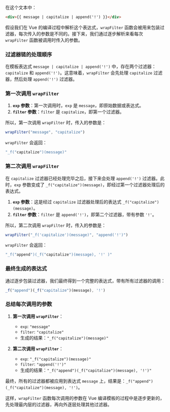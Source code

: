 在这个文本中：

```html
<div>{{ message | capitalize | append('!') }}</div>
```

假设我们在 Vue 的编译过程中解析这个表达式，`wrapFilter` 函数会被用来包装过滤器，每次传入的参数是不同的。接下来，我们通过逐步解析来看每次 `wrapFilter` 函数被调用时传入的参数。

### 过滤器链的处理顺序

在模板表达式 `message | capitalize | append('!')` 中，存在两个过滤器：`capitalize` 和 `append('!')`。这意味着，`wrapFilter` 会先处理 `capitalize` 过滤器，然后处理 `append('!')` 过滤器。

### 第一次调用 `wrapFilter`

1. **`exp` 参数**：第一次调用时，`exp` 是 `message`，即原始数据或表达式。
2. **`filter` 参数**：`filter` 是 `capitalize`，即第一个过滤器。

所以，第一次调用 `wrapFilter` 时，传入的参数是：

```javascript
wrapFilter("message", "capitalize")
```

`wrapFilter` 会返回：

```javascript
"_f("capitalize")(message)"
```

### 第二次调用 `wrapFilter`

在 `capitalize` 过滤器已经处理完毕之后，接下来会处理 `append('!')` 过滤器。此时，`exp` 参数变成了 `_f("capitalize")(message)`，即经过第一个过滤器处理后的表达式。

1. **`exp` 参数**：这是经过 `capitalize` 过滤器处理后的表达式 `_f("capitalize")(message)`。
2. **`filter` 参数**：`filter` 是 `append('!')`，即第二个过滤器，带有参数 `'!'`。

所以，第二次调用 `wrapFilter` 时，传入的参数是：

```javascript
wrapFilter("_f('capitalize')(message)", "append('!')")
```

`wrapFilter` 会返回：

```javascript
"_f("append")(_f("capitalize")(message), '!' )"
```

### 最终生成的表达式

通过逐步包装过滤器，我们最终得到一个完整的表达式，带有所有过滤器的调用：

```javascript
_f("append")(_f("capitalize")(message), '!')
```

### 总结每次调用的参数

1. **第一次调用 `wrapFilter`**：
   - `exp`: `"message"`
   - `filter`: `"capitalize"`
   - 生成的结果：`"_f("capitalize")(message)"`

2. **第二次调用 `wrapFilter`**：
   - `exp`: `"_f("capitalize")(message)"`
   - `filter`: `"append('!')"`
   - 生成的结果：`"_f("append")(_f("capitalize")(message), '!')"`

最终，所有的过滤器都被应用到表达式 `message` 上，结果是：`_f("append")(_f("capitalize")(message), '!')`。

这样，`wrapFilter` 函数每次调用的参数在 Vue 编译模板的过程中是逐步更新的，先处理最内层的过滤器，再向外逐层处理其他过滤器。